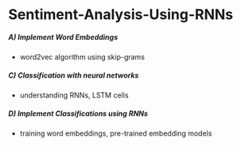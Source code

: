 # Sentiment-Analysis-Using-RNNs
 ##### A)  Implement Word Embeddings 
 -  word2vec algorithm using skip-grams 

##### C) Classification with neural networks 
 -  understanding RNNs, LSTM cells

##### D) Implement Classifications using RNNs 
 -  training word embeddings, pre-trained embedding models
